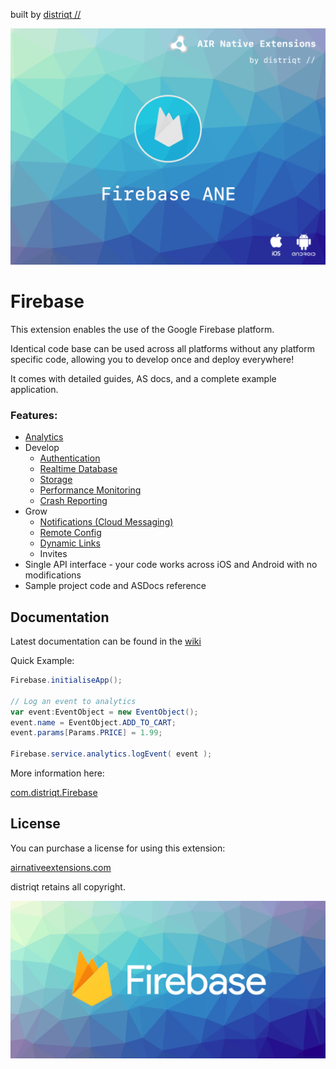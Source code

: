 built by [distriqt //](https://airnativeextensions.com) 

![](images/hero.png)



# Firebase

This extension enables the use of the Google Firebase platform.

Identical code base can be used across all platforms without any platform specific code, 
allowing you to develop once and deploy everywhere! 

It comes with detailed guides, AS docs, and a complete example application.



### Features:

- [Analytics](https://github.com/distriqt/ANE-Firebase/wiki/Core---Introduction)
- Develop
	- [Authentication](https://github.com/distriqt/ANE-Firebase/wiki/Auth---Introduction)
	- [Realtime Database](https://github.com/distriqt/ANE-Firebase/wiki/Database---Introduction)
	- [Storage](https://github.com/distriqt/ANE-Firebase/wiki/Storage---Introduction)
	- [Performance Monitoring](https://github.com/distriqt/ANE-Firebase/wiki/Performance---Introduction)
	- [Crash Reporting](https://github.com/distriqt/ANE-Firebase/wiki/Crash---Introduction)
- Grow
	- [Notifications (Cloud Messaging)](https://github.com/distriqt/ANE-Firebase/wiki/FCM---Introduction)
	- [Remote Config](https://github.com/distriqt/ANE-Firebase/wiki/RemoteConfig---Introduction)
	- [Dynamic Links](https://github.com/distriqt/ANE-Firebase/wiki/DynamicLinks---Introduction)
	- Invites
- Single API interface - your code works across iOS and Android with no modifications
- Sample project code and ASDocs reference



## Documentation

Latest documentation can be found in the [wiki](https://github.com/distriqt/ANE-Firebase/wiki)

Quick Example: 

```actionscript
Firebase.initialiseApp();

// Log an event to analytics
var event:EventObject = new EventObject();
event.name = EventObject.ADD_TO_CART;
event.params[Params.PRICE] = 1.99;

Firebase.service.analytics.logEvent( event );
```

More information here: 

[com.distriqt.Firebase](https://airnativeextensions.com/extension/com.distriqt.Firebase)



## License

You can purchase a license for using this extension:

[airnativeextensions.com](https://airnativeextensions.com/)

distriqt retains all copyright.


![](images/promo.png)


